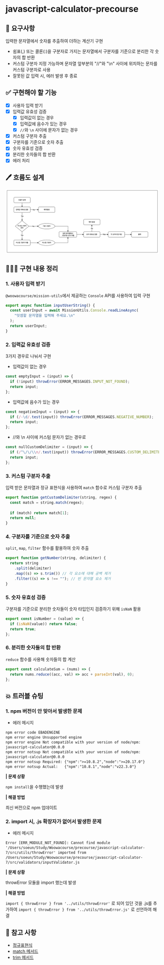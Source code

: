 # javascript-calculator-precourse

## 📍 요구사항

입력한 문자열에서 숫자를 추출하여 더하는 계산기 구현

- 쉼표(,) 또는 콜론(:)을 구분자로 가지는 문자열에서 구분자를 기준으로 분리한 각 숫자의 합 반환
- 커스텀 구분자 지정 가능하며 문자열 앞부분의 "//"와 "\n" 사이에 위치하는 문자를 커스텀 구분자로 사용
- 잘못된 값 입력 시, 에러 발생 후 종료

## ✅ 구현해야 할 기능

- [x] 사용자 입력 받기
- [x] 입력값 유효성 검증
  - [x] 입력값이 없는 경우
  - [x] 입력값에 음수가 있는 경우
  - [x] `//`와 `\n` 사이에 문자가 없는 경우
- [x] 커스텀 구분자 추출
- [x] 구분자를 기준으로 숫자 추출
- [x] 숫자 유효성 검증
- [x] 분리한 숫자들의 합 반환
- [x] 에러 처리

## 🖊️ 흐름도 설계

![흐름도](flowchart.png)

## 👩🏻‍💻 구현 내용 정리

### 1. 사용자 입력 받기

`@woowacourse/mission-utils`에서 제공하는 `Console` API를 사용하여 입력 구현

```js
export async function inputUserString() {
  const userInput = await MissionUtils.Console.readLineAsync(
    "덧셈할 문자열을 입력해 주세요.\n"
  );
  return userInput;
}
```

### 2. 입력값 유효성 검증

3가지 경우로 나눠서 구현

- 입력값이 없는 경우

```js
const emptyInput = (input) => {
  if (!input) throwError(ERROR_MESSAGES.INPUT_NOT_FOUND);
  return input;
};
```

- 입력값에 음수가 있는 경우

```js
const negativeInput = (input) => {
  if (/-\d/.test(input)) throwError(ERROR_MESSAGES.NEGATIVE_NUMBER);
  return input;
};
```

- //와 \n 사이에 커스텀 문자가 없는 경우로

```js
const nullCustomDelimiter = (input) => {
  if (/^\/\/\\n/.test(input)) throwError(ERROR_MESSAGES.CUSTOM_DELIMITER_NULL);
  return input;
};
```

### 3. 커스텀 구분자 추출

입력 받은 문자열과 정규 표현식을 사용하여 `match` 함수로 커스텀 구분자 추출

```js
export function getCustomDelimiter(string, regex) {
  const match = string.match(regex);

  if (match) return match[1];
  return null;
}
```

### 4. 구분자를 기준으로 숫자 추출

`split`, `map`, `filter` 함수를 활용하여 숫자 추출

```js
export function getNumber(string, delimiter) {
  return string
    .split(delimiter)
    .map((s) => s.trim()) // 각 요소에 대해 공백 제거
    .filter((s) => s !== ""); // 빈 문자열 요소 제거
}
```

### 5. 숫자 유효성 검증

구분자를 기준으로 분리한 숫자들이 숫자 타입인지 검증하기 위해 `isNaN` 활용

```js
export const isNumber = (value) => {
  if (isNaN(value)) return false;
  return true;
};
```

### 6. 분리한 숫자들의 합 반환

`reduce` 함수를 사용해 숫자들의 합 계산

```js
export const calculateSum = (nums) => {
  return nums.reduce((acc, val) => acc + parseInt(val), 0);
};
```

## 💥 트러블 슈팅

### 1. npm 버전이 안 맞아서 발생한 문제

- 에러 메시지

```
npm error code EBADENGINE
npm error engine Unsupported engine
npm error engine Not compatible with your version of node/npm: javascript-calculator@0.0.0
npm error notsup Not compatible with your version of node/npm: javascript-calculator@0.0.0
npm error notsup Required: {"npm":">=10.8.2","node":">=20.17.0"}
npm error notsup Actual:   {"npm":"10.8.1","node":"v22.3.0"}
```

**| 문제 상황**

`npm install`을 수행했는데 발생

**| 해결 방법**

최신 버전으로 npm 업데이트

### 2. import 시, .js 확장자가 없어서 발생한 문제

- 에러 메시지

```
Error [ERR_MODULE_NOT_FOUND]: Cannot find module '/Users/soeun/Study/Woowacourse/precourse/javascript-calculator-7/src/utils/throwError' imported from /Users/soeun/Study/Woowacourse/precourse/javascript-calculator-7/src/validators/inputValidator.js
```

**| 문제 상황**

throwError 모듈을 import 했는데 발생

**| 해결 방법**

`import { throwError } from '../utils/throwError'` 로 되어 있던 것을 .js를 추가하여 `import { throwError } from '../utils/throwError.js'` 로 선언하여 해결

## 📖 참고 사항

- [정규표현식](https://velog.io/@ino5/%EC%9E%90%EB%B0%94%EC%8A%A4%ED%81%AC%EB%A6%BD%ED%8A%B8-%EC%A0%95%EA%B7%9C%ED%91%9C%ED%98%84%EC%8B%9D%EC%9C%BC%EB%A1%9C-%EB%AC%B8%EC%9E%90%EC%97%B4%EC%9D%B4-%ED%8A%B9%EC%A0%95-%ED%8C%A8%ED%84%B4-%EB%A7%8C%EC%A1%B1%ED%95%98%EB%8A%94%EC%A7%80-%ED%99%95%EC%9D%B8%ED%95%98%EA%B8%B0)
- [match 메서드](https://developer.mozilla.org/ko/docs/Web/JavaScript/Reference/Global_Objects/String/match)
- [trim 메서드](https://developer.mozilla.org/ko/docs/Web/JavaScript/Reference/Global_Objects/String/trim)
